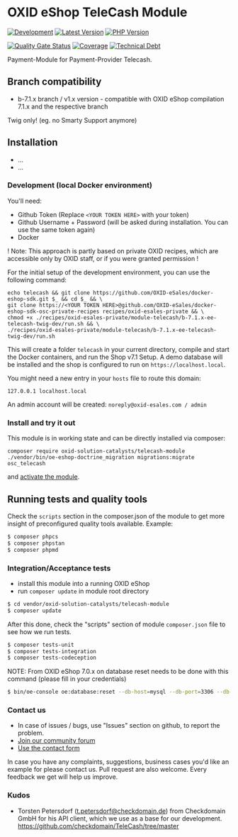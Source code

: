 # OXID eShop TeleCash Module

[![Development](https://github.com/OXID-eSales/telecash-module/actions/workflows/trigger.yaml/badge.svg?branch=b-7.1.x)](https://github.com/OXID-eSales/telecash-module/actions/workflows/trigger.yaml)
[![Latest Version](https://img.shields.io/packagist/v/OXID-eSales/telecash-module?logo=composer&label=latest&include_prereleases&color=orange)](https://packagist.org/packages/oxid-esales/telecash-module)
[![PHP Version](https://img.shields.io/packagist/php-v/oxid-esales/telecash-module)](https://github.com/oxid-esales/telecash-module)

[![Quality Gate Status](https://sonarcloud.io/api/project_badges/measure?project=OXID-eSales_telecash-module&metric=alert_status)](https://sonarcloud.io/dashboard?id=OXID-eSales_telecash-module)
[![Coverage](https://sonarcloud.io/api/project_badges/measure?project=OXID-eSales_telecash-module&metric=coverage)](https://sonarcloud.io/dashboard?id=OXID-eSales_telecash-module)
[![Technical Debt](https://sonarcloud.io/api/project_badges/measure?project=OXID-eSales_telecash-module&metric=sqale_index)](https://sonarcloud.io/dashboard?id=OXID-eSales_telecash-module)


Payment-Module for Payment-Provider Telecash.

## Branch compatibility

* b-7.1.x branch / v1.x version - compatible with OXID eShop compilation 7.1.x and the respective branch

Twig only! (eg. no Smarty Support anymore)

## Installation

* ...
* ... 

### Development (local Docker environment)
You'll need: 
- Github Token (Replace `<YOUR TOKEN HERE>` with your token)
- Github Username + Password (will be asked during installation. You can use the same token again)
- Docker

! Note: This approach is partly based on private OXID recipes, 
which are accessible only by OXID staff, or if you were granted permission ! 

For the initial setup of the development environment, you can use the following command:<br>
```
echo telecash && git clone https://github.com/OXID-eSales/docker-eshop-sdk.git $_ && cd $_ && \ 
git clone https://<YOUR TOKEN HERE>@github.com/OXID-eSales/docker-eshop-sdk-osc-private-recipes recipes/oxid-esales-private && \ 
chmod +x ./recipes/oxid-esales-private/module-telecash/b-7.1.x-ee-telecash-twig-dev/run.sh && \ 
./recipes/oxid-esales-private/module-telecash/b-7.1.x-ee-telecash-twig-dev/run.sh
```
This will create a folder `telecash` in your current directory, compile and start the Docker containers, and run the Shop v7.1 Setup.
A demo database will be installed and the shop is configured to run on `https://localhost.local`.

You might need a new entry in your `hosts` file to route this domain:
```
127.0.0.1 localhost.local
```

An admin account will be created: `noreply@oxid-esales.com / admin`

### Install and try it out

This module is in working state and can be directly installed via composer:
```
composer require oxid-solution-catalysts/telecash-module
./vendor/bin/oe-eshop-doctrine_migration migrations:migrate osc_telecash
```

and [activate the module](https://docs.oxid-esales.com/developer/en/latest/development/modules_components_themes/module/installation_setup/setup.html#setup-activation).


## Running tests and quality tools

Check the ``scripts`` section in the composer.json of the module to get more insight of
preconfigured quality tools available. Example:

```bash
$ composer phpcs
$ composer phpstan
$ composer phpmd
```

### Integration/Acceptance tests

- install this module into a running OXID eShop
- run `composer update` in module root directory

```bash
$ cd vendor/oxid-solution-catalysts/telecash-module
$ composer update
```

After this done, check the "scripts" section of module `composer.json` file to see how we run tests.

```bash
$ composer tests-unit
$ composer tests-integration
$ composer tests-codeception
```

NOTE: From OXID eShop 7.0.x on database reset needs to be done with this command (please fill in your credentials)

```bash
$ bin/oe-console oe:database:reset --db-host=mysql --db-port=3306 --db-name=example --db-user=root --db-password=root --force
```

### Contact us

* In case of issues / bugs, use "Issues" section on github, to report the problem.
* [Join our community forum](https://forum.oxid-esales.com/)
* [Use the contact form](https://www.oxid-esales.com/en/contact/contact-us.html)

In case you have any complaints, suggestions, business cases you'd like an example for
please contact us. Pull request are also welcome.  Every feedback we get will help us improve.

### Kudos
- Torsten Petersdorf (t.petersdorf@checkdomain.de) from Checkdomain GmbH for his API client, which we use as a base for our development.<br>
  https://github.com/checkdomain/TeleCash/tree/master

